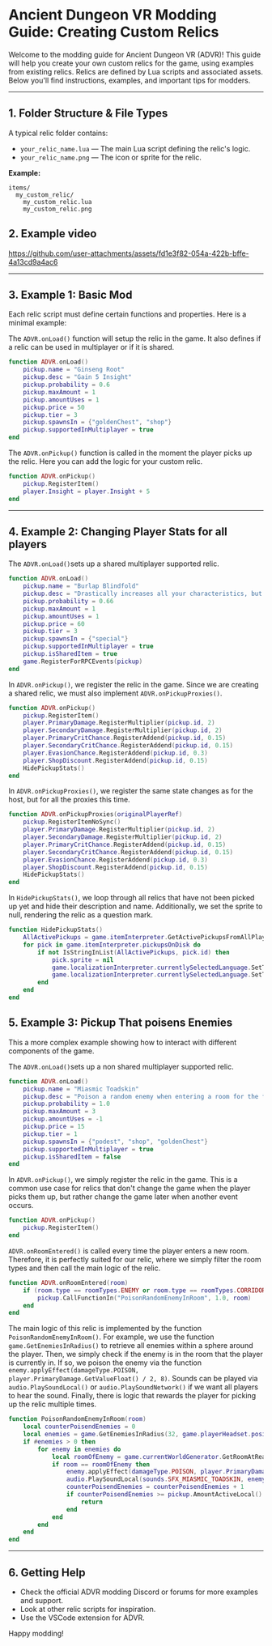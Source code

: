 # Ancient Dungeon VR Modding Guide: Creating Custom Relics

Welcome to the modding guide for Ancient Dungeon VR (ADVR)! This guide will help you create your own custom relics for the game, using examples from existing relics. Relics are defined by Lua scripts and associated assets. Below you'll find instructions, examples, and important tips for modders.

---

## 1. Folder Structure & File Types

A typical relic folder contains:

- `your_relic_name.lua` — The main Lua script defining the relic's logic.
- `your_relic_name.png` — The icon or sprite for the relic.

**Example:**
```
items/
  my_custom_relic/
    my_custom_relic.lua
    my_custom_relic.png
```

## 2. Example video

https://github.com/user-attachments/assets/fd1e3f82-054a-422b-bffe-4a13cd9a4ac6

---

## 3. Example 1: Basic Mod

Each relic script must define certain functions and properties. Here is a minimal example:

The `ADVR.onLoad()` function will setup the relic in the game. It also defines if a relic can be used in multiplayer or if it is shared. 

```lua
function ADVR.onLoad()
    pickup.name = "Ginseng Root"
    pickup.desc = "Gain 5 Insight"
    pickup.probability = 0.6
    pickup.maxAmount = 1
    pickup.amountUses = 1
    pickup.price = 50
    pickup.tier = 3
    pickup.spawnsIn = {"goldenChest", "shop"}
    pickup.supportedInMultiplayer = true
end
```

The `ADVR.onPickup()` function is called in the moment the player picks up the relic. Here you can add the logic for your custom relic. 

```lua
function ADVR.onPickup()
    pickup.RegisterItem()
    player.Insight = player.Insight + 5
end
```

---

## 4. Example 2: Changing Player Stats for all players

The `ADVR.onLoad()`sets up a shared multiplayer supported relic. 
```lua
function ADVR.onLoad()
    pickup.name = "Burlap Blindfold"
    pickup.desc = "Drastically increases all your characteristics, but relics will not longer be identifiable in advance"
    pickup.probability = 0.66
    pickup.maxAmount = 1
    pickup.amountUses = 1
    pickup.price = 60
    pickup.tier = 3
    pickup.spawnsIn = {"special"}
    pickup.supportedInMultiplayer = true
    pickup.isSharedItem = true
    game.RegisterForRPCEvents(pickup)
end
```

In `ADVR.onPickup()`, we register the relic in the game. Since we are creating a shared relic, we must also implement `ADVR.onPickupProxies()`.
```lua
function ADVR.onPickup()
    pickup.RegisterItem()
    player.PrimaryDamage.RegisterMultiplier(pickup.id, 2)
    player.SecondaryDamage.RegisterMultiplier(pickup.id, 2)
    player.PrimaryCritChance.RegisterAddend(pickup.id, 0.15)
    player.SecondaryCritChance.RegisterAddend(pickup.id, 0.15)
    player.EvasionChance.RegisterAddend(pickup.id, 0.3)
    player.ShopDiscount.RegisterAddend(pickup.id, 0.15)
    HidePickupStats()
end
```

In `ADVR.onPickupProxies()`, we register the same state changes as for the host, but for all the proxies this time.
```lua
function ADVR.onPickupProxies(originalPlayerRef)
	pickup.RegisterItemNoSync()
	player.PrimaryDamage.RegisterMultiplier(pickup.id, 2)
	player.SecondaryDamage.RegisterMultiplier(pickup.id, 2)
	player.PrimaryCritChance.RegisterAddend(pickup.id, 0.15)
	player.SecondaryCritChance.RegisterAddend(pickup.id, 0.15)
	player.EvasionChance.RegisterAddend(pickup.id, 0.3)
	player.ShopDiscount.RegisterAddend(pickup.id, 0.15)
    HidePickupStats()
end
```

In `HidePickupStats()`, we loop through all relics that have not been picked up yet and hide their description and name. Additionally, we set the sprite to null, rendering the relic as a question mark.

```lua
function HidePickupStats()
	AllActivePickups = game.itemInterpreter.GetActivePickupsFromAllPlayers()
	for pick in game.itemInterpreter.pickupsOnDisk do
		if not IsStringInList(AllActivePickups, pick.id) then
			pick.sprite = nil
			game.localizationInterpreter.currentlySelectedLanguage.SetTranslation(pick.id .. "_desc", "???")
			game.localizationInterpreter.currentlySelectedLanguage.SetTranslation(pick.id .. "_name", "???")		
		end
	end
end
```

## 5. Example 3: Pickup That poisens Enemies

This a more complex example showing how to interact with different components of the game.

The `ADVR.onLoad()`sets up a non shared multiplayer supported relic. 

```lua
function ADVR.onLoad()
	pickup.name = "Miasmic Toadskin"
	pickup.desc = "Poison a random enemy when entering a room for the first time"
	pickup.probability = 1.0
	pickup.maxAmount = 3
	pickup.amountUses = -1
	pickup.price = 15
	pickup.tier = 1
	pickup.spawnsIn = {"podest", "shop", "goldenChest"}
	pickup.supportedInMultiplayer = true
    pickup.isSharedItem = false
end
```

In `ADVR.onPickup()`, we simply register the relic in the game. This is a common use case for relics that don't change the game when the player picks them up, but rather change the game later when another event occurs.

```lua
function ADVR.onPickup()
	pickup.RegisterItem()
end
```

`ADVR.onRoomEntered()` is called every time the player enters a new room. Therefore, it is perfectly suited for our relic, where we simply filter the room types and then call the main logic of the relic.

```lua
function ADVR.onRoomEntered(room)
	if (room.type == roomTypes.ENEMY or room.type == roomTypes.CORRIDOR or room.type == roomTypes.SECRET or room.type == roomTypes.ITEM) then
		pickup.CallFunctionIn("PoisonRandomEnemyInRoom", 1.0, room)
	end
end
```

The main logic of this relic is implemented by the function `PoisonRandomEnemyInRoom()`. For example, we use the function `game.GetEnemiesInRadius()` to retrieve all enemies within a sphere around the player. Then, we simply check if the enemy is in the room that the player is currently in. If so, we poison the enemy via the function `enemy.applyEffect(damageType.POISON, player.PrimaryDamage.GetValueFloat() / 2, 8)`. Sounds can be played via `audio.PlaySoundLocal()` or `audio.PlaySoundNetwork()` if we want all players to hear the sound. Finally, there is logic that rewards the player for picking up the relic multiple times.

```lua
function PoisonRandomEnemyInRoom(room)
	local counterPoisendEnemies = 0
	local enemies = game.GetEnemiesInRadius(32, game.playerHeadset.position, true, true)
	if #enemies > 0 then
		for enemy in enemies do
			local roomOfEnemy = game.currentWorldGenerator.GetRoomAtRealPos(enemy.transform.position)
			if room == roomOfEnemy then
				enemy.applyEffect(damageType.POISON, player.PrimaryDamage.GetValueFloat() / 2, 8)
				audio.PlaySoundLocal(sounds.SFX_MIASMIC_TOADSKIN, enemy.transform.position)
				counterPoisendEnemies = counterPoisendEnemies + 1
				if counterPoisendEnemies >= pickup.AmountActiveLocal() then
					return
				end
			end
		end
	end
end
```

---

## 6. Getting Help

- Check the official ADVR modding Discord or forums for more examples and support.
- Look at other relic scripts for inspiration.
- Use the VSCode extension for ADVR.

Happy modding!
